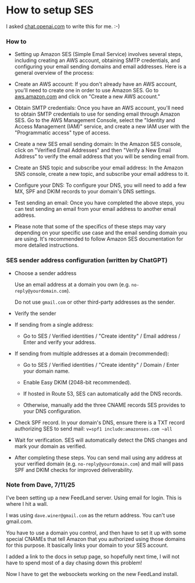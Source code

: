 # How to setup SES

I asked <a href="https://chat.openai.com">chat.openai.com</a> to write this for me. :-)

### How to

* Setting up Amazon SES (Simple Email Service) involves several steps, including creating an AWS account, obtaining SMTP credentials, and configuring your email sending domains and email addresses. Here is a general overview of the process:

* Create an AWS account: If you don't already have an AWS account, you'll need to create one in order to use Amazon SES. Go to <a href="https://aws.amazon.com/">aws.amazon.com</a> and click on "Create a new AWS account."

* Obtain SMTP credentials: Once you have an AWS account, you'll need to obtain SMTP credentials to use for sending email through Amazon SES. Go to the AWS Management Console, select the "Identity and Access Management (IAM)" service, and create a new IAM user with the "Programmatic access" type of access.

* Create a new SES email sending domain: In the Amazon SES console, click on "Verified Email Addresses" and then "Verify a New Email Address" to verify the email address that you will be sending email from.

* Create an SNS topic and subscribe your email address: In the Amazon SNS console, create a new topic, and subscribe your email address to it.

* Configure your DNS: To configure your DNS, you will need to add a few MX, SPF and DKIM records to your domain's DNS settings.

* Test sending an email: Once you have completed the above steps, you can test sending an email from your email address to another email address.

* Please note that some of the specifics of these steps may vary depending on your specific use case and the email sending domain you are using. It's recommended to follow Amazon SES documentation for more detailed instructions.

### SES sender address configuration (written by ChatGPT)

* Choose a sender address

   Use an email address at a domain you own (e.g. `no-reply@yourdomain.com`).  

   Do not use `gmail.com` or other third-party addresses as the sender.

* Verify the sender

* If sending from a single address:  

   - Go to SES / Verified identities / "Create identity" / Email address / Enter and verify your address.

* If sending from multiple addresses at a domain (recommended):  

   - Go to SES / Verified identities / "Create identity" / Domain / Enter your domain name.  

   - Enable Easy DKIM (2048-bit recommended).  

   - If hosted in Route 53, SES can automatically add the DNS records.  

   - Otherwise, manually add the three CNAME records SES provides to your DNS configuration.

* Check SPF record. In your domain's DNS, ensure there is a TXT record authorizing SES to send mail: `v=spf1 include:amazonses.com ~all`

* Wait for verification. SES will automatically detect the DNS changes and mark your domain as verified.

* After completing these steps. You can send mail using any address at your verified domain (e.g. `no-reply@yourdomain.com`) and mail will pass SPF and DKIM checks for improved deliverability.

### Note from Dave, 7/11/25

I've been setting up a new FeedLand server. Using email for login. This is where I hit a wall. 

I was using `dave.winer@gmail.com` as the return address. You can't use gmail.com. 

You have to use a domain you control, and then have to set it up with some special CNAMEs that tell Amazon that you authorized using those domains for this purpose. It basically links your domain to your SES account. 

I added a link to the docs in setup page, so hopefully next time, I will not have to spend most of a day chasing down this problem! 

Now I have to get the websockets working on the new FeedLand install. 

